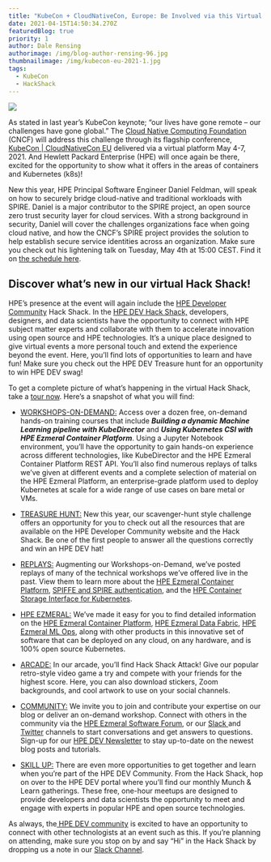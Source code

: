 ```yaml
---
title: "KubeCon + CloudNativeCon, Europe: Be Involved via this Virtual Opportunity"
date: 2021-04-15T14:50:34.270Z
featuredBlog: true
priority: 1
author: Dale Rensing
authorimage: /img/blog-author-rensing-96.jpg
thumbnailimage: /img/kubecon-eu-2021-1.jpg
tags:
  - KubeCon
  - HackShack
---
```

![](/img/kubecon-eu-2021-1.jpg)

As stated in last year’s KubeCon keynote; “our lives have gone remote – our challenges have gone global.” The [Cloud Native Computing Foundation](https://www.cncf.io/) (CNCF) will address this challenge through its flagship conference, [KubeCon | CloudNativeCon EU](https://events.linuxfoundation.org/kubecon-cloudnativecon-europe/) delivered via a virtual platform May 4-7, 2021. And Hewlett Packard Enterprise (HPE) will once again be there, excited for the opportunity to show what it offers in the areas of containers and Kubernetes (k8s)!

New this year, HPE Principal Software Engineer Daniel Feldman, will speak on how to securely bridge cloud-native and traditional workloads with SPIRE. Daniel is a major contributor to the SPIRE project, an open source zero trust security layer for cloud services. With a strong background in security, Daniel will cover the challenges organizations face when going cloud native, and how the CNCF’s SPIRE project provides the solution to help establish secure service identities across an organization. Make sure you check out his lightening talk on Tuesday, May 4th at 15:00 CEST. Find it on [the schedule here](https://kccnceu2021.sched.com/event/igUc). 

## Discover what’s new in our virtual Hack Shack!

HPE’s presence at the event will again include the [HPE Developer Community](https://developer.hpe.com/) Hack Shack.[](https://developer.hpe.com/) In the [HPE DEV Hack Shack,](https://hackshack.hpedev.io/) developers, designers, and data scientists have the opportunity to connect with HPE subject matter experts and collaborate with them to accelerate innovation using open source and HPE technologies. It’s a unique place designed to give virtual events a more personal touch and extend the experience beyond the event. Here, you’ll find lots of opportunities to learn and have fun! Make sure you check out the HPE DEV Treasure hunt for an opportunity to win HPE DEV swag!

To get a complete picture of what’s happening in the virtual Hack Shack, take a [tour now](https://vimeo.com/444872340). Here’s a snapshot of what you will find:

* [WORKSHOPS-ON-DEMAND:](https://hackshack.hpedev.io/workshops)  Access over a dozen free, on-demand hands-on training courses that include ***Building a dynamic Machine Learning pipeline with KubeDirector*** and ***Using Kubernetes CSI with HPE Ezmeral Container Platform***. Using a Jupyter Notebook environment, you’ll have the opportunity to gain hands-on experience across different technologies, like KubeDirector and the HPE Ezmeral Container Platform REST API. You’ll also find numerous replays of talks we’ve given at different events and a complete selection of material on the HPE Ezmeral Platform, an enterprise-grade platform used to deploy Kubernetes at scale for a wide range of use cases on bare metal or VMs.


* [TREASURE HUNT:](https://hackshack.hpedev.io/arcade) New this year, our scavenger-hunt style challenge offers an opportunity for you to check out all the resources that are available on the HPE Developer Community website and the Hack Shack. Be one of the first people to answer all the questions correctly and win an HPE DEV hat!


* [REPLAYS:](https://hackshack.hpedev.io/replays) Augmenting our Workshops-on-Demand, we’ve posted replays of many of the technical workshops we’ve offered live in the past. View them to learn more about the [HPE Ezmeral Container Platform](https://hackshack.hpedev.io/replays/1), [SPIFFE and SPIRE authentication](https://hackshack.hpedev.io/replays/5), and the [HPE Container Storage Interface for Kubernetes](https://hackshack.hpedev.io/replays/2).


* [HPE EZMERAL:](https://hackshack.hpedev.io/ezmeral) We’ve made it easy for you to find detailed information on the [HPE Ezmeral Container Platform](https://developer.hpe.com/platform/hpe-ezmeral-container-platform/home), [HPE Ezmeral Data Fabric](https://developer.hpe.com/platform/hpe-ezmeral-data-fabric/home), [HPE Ezmeral ML Ops](https://www.hpe.com/us/en/solutions/machine-learning-operations.html), along with other products in this innovative set of software that can be deployed on any cloud, on any hardware, and is 100% open source Kubernetes.


* [ARCADE:](https://hackshack.hpedev.io/arcade)  In our arcade, you’ll find Hack Shack Attack! Give our popular retro-style video game a try and compete with your friends for the highest score. Here, you can also download stickers, Zoom backgrounds, and cool artwork to use on your social channels.


* [COMMUNITY:](https://hackshack.hpedev.io/community)  We invite you to join and contribute your expertise on our blog or deliver an on-demand workshop. Connect with others in the community via the [HPE Ezmeral Software Forum](https://community.hpe.com/t5/HPE-Ezmeral-Software-platform/bd-p/ezmeral-software-platform#.YGzDjuhKg2w), or our [Slack ](https://slack.hpedev.io/)and [Twitter](https://twitter.com/HPE_DevCom) channels to start conversations and get answers to questions. Sign-up for our [HPE DEV Newsletter](https://developer.hpe.com/newsletter-signup) to stay up-to-date on the newest blog posts and tutorials. 


* [SKILL UP:](https://developer.hpe.com/skillup) There are even more opportunities to get together and learn when you’re part of the HPE DEV Community. From the Hack Shack, hop on over to the HPE DEV portal where you’ll find our monthly Munch & Learn gatherings. These free, one-hour meetups are designed to provide developers and data scientists the opportunity to meet and engage with experts in popular HPE and open source technologies.

As always, the[ HPE DEV community](https://developer.hpe.com/community) is excited to have an opportunity to connect with other technologists at an event such as this. If you’re planning on attending, make sure you stop on by and say “Hi” in the Hack Shack by dropping us a note in our [Slack Channel](https://slack.hpedev.io/).